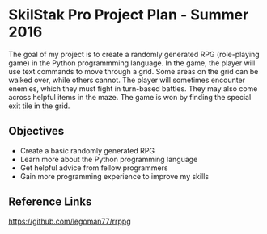 # SkilStak Pro Project Plan - Summer 2016

The goal of my project is to create a randomly generated RPG (role-playing game) in the Python programmming language.  In the game, the player will use text commands to move through a grid.  Some areas on the grid can be walked over, while others cannot.  The player will sometimes encounter enemies, which they must fight in turn-based battles.  They may also come across helpful items in the maze.  The game is won by finding the special exit tile in the grid.

## Objectives

* Create a basic randomly generated RPG
* Learn more about the Python programming language
* Get helpful advice from fellow programmers
* Gain more programming experience to improve my skills

## Reference Links

https://github.com/legoman77/rrppg
